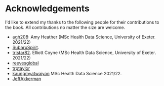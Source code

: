 # Acknowledgements

I'd like to extend my thanks to the following people for their contributions to the book.  All contributions no matter the size are welcome.

* [agh208](https://github.com/agh208): Amy Heather (MSc Health Data Science, University of Exeter. 2021/22)
* [SubaruSpirit](https://github.com/SubaruSpirit). 
* [tristar82](https://github.com/tristar82). Elliott Coyne (MSc Health Data Science, University of Exeter. 2021/22)
* [reevesglobal](https://github.com/reevesglobal)
* [trptaylor](https://github.com/trptaylor)
* [kaungmyatwaiyan](https://github.com/kaungmyatwaiyan) MSc Health Data Science 2021/22.
* [JeffAkkerman](https://github.com/JeffAkkerman) 
